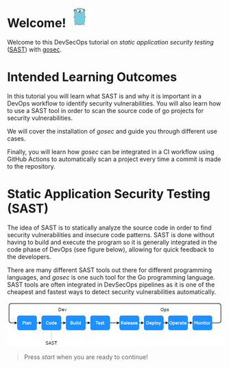 # Welcome! <img src="../assets/figure.png" style="width: 50px">

Welcome to this DevSecOps tutorial on *static application security testing* ([SAST](https://en.wikipedia.org/wiki/Static_application_security_testing)) with [gosec](https://github.com/securego/gosec).

# Intended Learning Outcomes

In this tutorial you will learn what SAST is and why it is important in a DevOps workflow to identify security vulnerabilities. You will also learn how to use a SAST tool in order to scan the source code of go projects for security vulnerabilities. 

We will cover the installation of *gosec* and guide you through different use cases. 

Finally, you will learn how *gosec* can be integrated in a CI workflow using GitHub Actions to automatically scan a project every time a commit is made to the repository.

# Static Application Security Testing (SAST)

The idea of SAST is to statically analyze the source code in order to find security vulnerabilities and insecure code patterns. SAST is done without having to build and execute the program so it is generally integrated in the code phase of DevOps (see figure below), allowing for quick feedback to the developers. 

There are many different SAST tools out there for different programming languages, and *gosec* is one such tool for the Go programming language. SAST tools are often integrated in DevSecOps pipelines as it is one of the cheapest and fastest ways to detect security vulnerabilities automatically. 

<img src="../assets/flowchart.png">

> Press *start* when you are ready to continue!